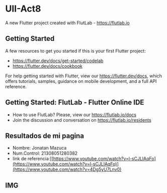 # UII-Act8

A new Flutter project created with FlutLab - https://flutlab.io

## Getting Started

A few resources to get you started if this is your first Flutter project:

- https://flutter.dev/docs/get-started/codelab
- https://flutter.dev/docs/cookbook

For help getting started with Flutter, view our
https://flutter.dev/docs, which offers tutorials,
samples, guidance on mobile development, and a full API reference.

## Getting Started: FlutLab - Flutter Online IDE

- How to use FlutLab? Please, view our https://flutlab.io/docs
 - Join the discussion and conversation on https://flutlab.io/residents
  
## Resultados de mi pagina

- Nombre: Jonatan Mazuca
- Num.Control: 21308051280382
- link de referencia:[[https://www.youtube.com/watch?v=l-sCJLlAqFo](https://www.youtube.com/watch?v=l-sCJLlAqFo)](https://www.youtube.com/watch?v=4Dg5yU7Lnv0)

## IMG



